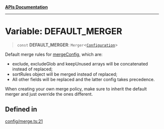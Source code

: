 [**APIs Documentation**](../README.md)

***

# Variable: DEFAULT\_MERGER

> `const` **DEFAULT\_MERGER**: `Merger`\<[`Configuration`](../interfaces/Configuration.md)\>

Default merge rules for [mergeConfig](#mergeConfig), which are:

- exclude, excludeGlob and keepUnused arrays will be concatenated instead of replaced;
- sortRules object will be merged instead of replaced;
- All other fields will be replaced and the latter config takes precedence.

When creating your own merge policy, make sure to inherit the default merger and just override
the ones different.

## Defined in

[config/merge.ts:21](https://github.com/daidodo/format-imports/blob/ff017abf6278875690a1b32bf81664f2bd289753/src/lib/config/merge.ts#L21)
